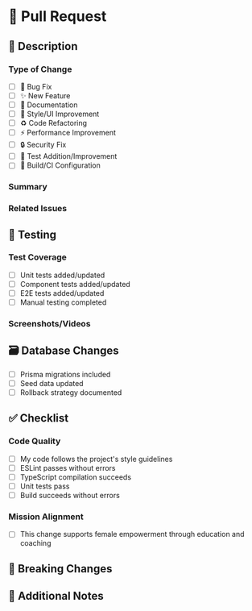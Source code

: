 # 🚀 Pull Request

<!--
Thank you for contributing to ABB! Please fill out this template to help us review your contribution effectively.
-->

## 📝 Description

### Type of Change

<!-- Select one -->

- [ ] 🐛 Bug Fix
- [ ] ✨ New Feature
- [ ] 📖 Documentation
- [ ] 🎨 Style/UI Improvement
- [ ] ♻️ Code Refactoring
- [ ] ⚡ Performance Improvement
- [ ] 🔒 Security Fix
- [ ] 🧪 Test Addition/Improvement
- [ ] 🔧 Build/CI Configuration

### Summary

<!-- Describe your changes in detail -->

### Related Issues

<!-- Link related issues: Fixes #123, Closes #456, Related to #789 -->

## 🧪 Testing

### Test Coverage

- [ ] Unit tests added/updated
- [ ] Component tests added/updated
- [ ] E2E tests added/updated
- [ ] Manual testing completed

### Screenshots/Videos

<!-- If applicable, add screenshots or videos showing the changes -->

## 🗃️ Database Changes

- [ ] Prisma migrations included
- [ ] Seed data updated
- [ ] Rollback strategy documented

## ✅ Checklist

### Code Quality

- [ ] My code follows the project's style guidelines
- [ ] ESLint passes without errors
- [ ] TypeScript compilation succeeds
- [ ] Unit tests pass
- [ ] Build succeeds without errors

### Mission Alignment

- [ ] This change supports female empowerment through education and coaching

## 🚨 Breaking Changes

<!-- List any breaking changes and migration instructions -->

## 📝 Additional Notes

<!-- Any additional information for reviewers -->
